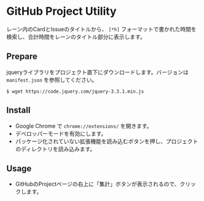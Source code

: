 # GitHub Project Utility
レーン内のCardとIssueのタイトルから、 `[*h]` フォーマットで書かれた時間を検索し、合計時間をレーンのタイトル部分に表示します。

## Prepare
jqueryライブラリをプロジェクト直下にダウンロードします。バージョンは `manifest.json` を参照してください。
```
$ wget https://code.jquery.com/jquery-3.3.1.min.js
```

## Install
- Google Chrome で `chrome://extensions/` を開きます。
- デベロッパーモードを有効にします。
- パッケージ化されていない拡張機能を読み込むボタンを押し、プロジェクトのディレクトリを読み込みます。

## Usage
- GitHubのProjectページの右上に「集計」ボタンが表示されるので、クリックします。
